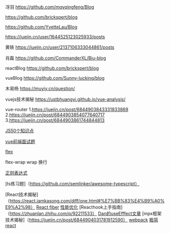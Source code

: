 冴羽  https://github.com/mqyqingfeng/Blog

https://github.com/brickspert/blog

https://github.com/YvetteLau/Blog

https://juejin.cn/user/1644525123025933/posts

黄轶 https://juejin.cn/user/2137106333044861/posts

肖磊 https://github.com/CommanderXL/Biu-blog

reactBlog  https://github.com/brickspert/blog

vueBlog https://github.com/Sunny-lucking/blog

木易杨 https://muyiy.cn/question/

vuejs技术揭秘 https://ustbhuangyi.github.io/vue-analysis/

vue-router 
1.https://juejin.cn/post/6844903843331833869
2.https://juejin.cn/post/6844903854077640717
3.https://juejin.cn/post/6844903861744844813

[JS50个知识点](https://juejin.cn/post/7022795467821940773)

[vue前端面试题](https://vue3js.cn/interview/vue/spa.html)

[flex](https://www.ruanyifeng.com/blog/2015/07/flex-grammar.html)

flex-wrap wrap 换行

[正则表达式](https://juejin.cn/post/6844903845227659271)

[ts练习题]（https://github.com/semlinker/awesome-typescript）

[React技术揭秘]（https://react.iamkasong.com/diff/one.html#%E7%BB%83%E4%B9%A0%E9%A2%98）
[React fiber](https://juejin.cn/post/6844904202267787277#heading-25)
[性能优化](https://mp.weixin.qq.com/s/xPlYHBR5GLMlg5zab4dWVA)
[Reacthook上手指南]（https://zhuanlan.zhihu.com/p/92211533）
[Dan的useEfffect文章](https://overreacted.io/zh-hans/a-complete-guide-to-useeffect/)
[mpx框架技术揭秘]（https://juejin.cn/post/6844904031781912590）
[webpack](https://github.com/webVueBlog/webpack-studying)
[极简react](https://juejin.cn/post/7177758957925040184#heading-26)